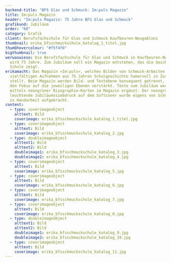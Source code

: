 ```yaml
---
backend-title: "BFS Glas und Schmuck: Im:puls Magazin"
title: Im:puls Magazin
header: "Im:puls Magazin: 75 Jahre BFS Glas und Schmuck"
grafikund: Jubiläum
order: "60"
category: Grafik
client: Berufsfachschule für Glas und Schmuck Kaufbeuren-Neugablonz
thumbnail: erika_bfsschmuckschule_katalog_1_titel.jpg
thumbhovercolour: "#f5f4f0"
bigthumbnail: true
werwaswieso: Die Berufsfachschule für Glas und Schmuck in Kaufbeuren-Neugablonz
  wird 75 Jahre. Zum Jubiläum soll ein Magazin entstehen, das die Geschichte der
  Schule zeigt.
erikamacht: Das Magazin »Im:puls«, welches Bilder von Schmuck-Arbeiten mit
  vielfältigen Aufnahmen aus 75 Jahren Schulgeschichte humorvoll in Zusammenhang
  stellt. Beim Magazin werden Bild- und Textebene konsequent getrennt, welches
  den Fokus auf die jeweiligen Ebenen verstärkt. Texte zum Jubiläum werden
  mittels neongrüner Risographie-Karten im Magazin ergänzt. Der neongrün
  leuchtende Jubiläumssiebdruck auf dem Softcover wurde eigens von Schüler*innen
  in Handarbeit aufgebracht.
content:
  - type: coverimageobject
    alttext: Bild
    coverimage: erika_bfsschmuckschule_katalog_1_titel.jpg
  - type: coverimageobject
    alttext: Bild
    coverimage: erika_bfsschmuckschule_katalog_2.jpg
  - type: doubleimageobject
    alttext1: Bild
    alttext2: Bild
    doubleimage1: erika_bfsschmuckschule_katalog_3.jpg
    doubleimage2: erika_bfsschmuckschule_katalog_4.jpg
  - type: coverimageobject
    alttext: Bild
    coverimage: erika_bfsschmuckschule_katalog_5.jpg
  - type: coverimageobject
    alttext: Bild
    coverimage: erika_bfsschmuckschule_katalog_6.jpg
  - type: coverimageobject
    alttext: Bild
    coverimage: erika_bfsschmuckschule_katalog_7.jpg
  - type: coverimageobject
    alttext: Bild
    coverimage: erika_bfsschmuckschule_katalog_8.jpg
  - type: doubleimageobject
    alttext1: Bild
    alttext2: Bild
    doubleimage1: erika_bfsschmuckschule_katalog_9.jpg
    doubleimage2: erika_bfsschmuckschule_katalog_10.jpg
  - type: coverimageobject
    alttext: Bild
    coverimage: erika_bfsschmuckschule_katalog_11.jpg
---
```

